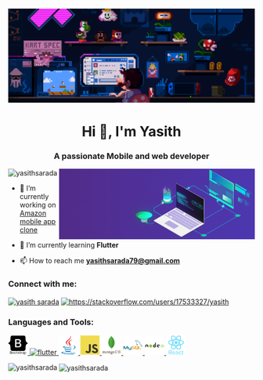 [![MasterHead](https://github.com/Yasithsarada/Yasithsarada/blob/main/e.gif)](https://rishavchanda.io)
<h1 align="center">Hi 👋, I'm Yasith</h1>
<h3 align="center">A passionate Mobile and web developer</h3>
<img align="right" alt="Coding" width="400" src="https://github.com/Yasithsarada/Yasithsarada/blob/main/p.gif">
<p align="left"> <img src="https://komarev.com/ghpvc/?username=yasithsarada&label=Profile%20views&color=0e75b6&style=flat" alt="yasithsarada" /> </p>

- 🔭 I’m currently working on [Amazon mobile app clone](https://github.com/Yasithsarada/amazon-Clone.git)

- 🌱 I’m currently learning **Flutter**

- 📫 How to reach me **yasithsarada79@gmail.com**

<h3 align="left">Connect with me:</h3>
<p align="left">
<a href="https://linkedin.com/in/yasith sarada" target="blank"><img align="center" src="https://raw.githubusercontent.com/rahuldkjain/github-profile-readme-generator/master/src/images/icons/Social/linked-in-alt.svg" alt="yasith sarada" height="30" width="40" /></a>
<a href="https://stackoverflow.com/users/https://stackoverflow.com/users/17533327/yasith" target="blank"><img align="center" src="https://raw.githubusercontent.com/rahuldkjain/github-profile-readme-generator/master/src/images/icons/Social/stack-overflow.svg" alt="https://stackoverflow.com/users/17533327/yasith" height="30" width="40" /></a>
</p>

<h3 align="left">Languages and Tools:</h3>
<p align="left"> <a href="https://getbootstrap.com" target="_blank" rel="noreferrer"> <img src="https://raw.githubusercontent.com/devicons/devicon/master/icons/bootstrap/bootstrap-plain-wordmark.svg" alt="bootstrap" width="40" height="40"/> </a> <a href="https://flutter.dev" target="_blank" rel="noreferrer"> <img src="https://www.vectorlogo.zone/logos/flutterio/flutterio-icon.svg" alt="flutter" width="40" height="40"/> </a> <a href="https://www.java.com" target="_blank" rel="noreferrer"> <img src="https://raw.githubusercontent.com/devicons/devicon/master/icons/java/java-original.svg" alt="java" width="40" height="40"/> </a> <a href="https://developer.mozilla.org/en-US/docs/Web/JavaScript" target="_blank" rel="noreferrer"> <img src="https://raw.githubusercontent.com/devicons/devicon/master/icons/javascript/javascript-original.svg" alt="javascript" width="40" height="40"/> </a> <a href="https://www.mongodb.com/" target="_blank" rel="noreferrer"> <img src="https://raw.githubusercontent.com/devicons/devicon/master/icons/mongodb/mongodb-original-wordmark.svg" alt="mongodb" width="40" height="40"/> </a> <a href="https://www.mysql.com/" target="_blank" rel="noreferrer"> <img src="https://raw.githubusercontent.com/devicons/devicon/master/icons/mysql/mysql-original-wordmark.svg" alt="mysql" width="40" height="40"/> </a> <a href="https://nodejs.org" target="_blank" rel="noreferrer"> <img src="https://raw.githubusercontent.com/devicons/devicon/master/icons/nodejs/nodejs-original-wordmark.svg" alt="nodejs" width="40" height="40"/> </a> <a href="https://reactjs.org/" target="_blank" rel="noreferrer"> <img src="https://raw.githubusercontent.com/devicons/devicon/master/icons/react/react-original-wordmark.svg" alt="react" width="40" height="40"/> </a> </p>

<p><img align="left" src="https://github-readme-stats.vercel.app/api/top-langs?username=yasithsarada&show_icons=true&locale=en&layout=compact" alt="yasithsarada" /></p>

<p>&nbsp;<img align="center" src="https://github-readme-stats.vercel.app/api?username=yasithsarada&show_icons=true&locale=en" alt="yasithsarada" /></p>
